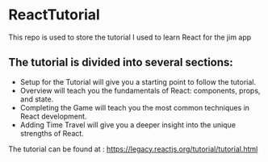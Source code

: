 # ReactTutorial
This repo is used to store the tutorial I used to learn React for the jim app

## The tutorial is divided into several sections:

- Setup for the Tutorial will give you a starting point to follow the tutorial.
- Overview will teach you the fundamentals of React: components, props, and state.
- Completing the Game will teach you the most common techniques in React development.
- Adding Time Travel will give you a deeper insight into the unique strengths of React.

The tutorial can be found at : https://legacy.reactjs.org/tutorial/tutorial.html

